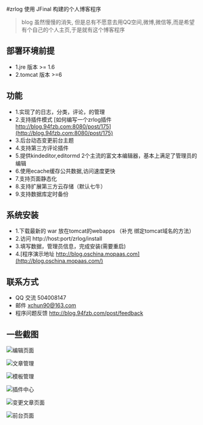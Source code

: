 #zrlog 使用 JFinal 构建的个人博客程序
> blog 虽然慢慢的消失, 但是总有不愿意去用QQ空间,微博,微信等,而是希望有个自己的个人主页,于是就有这个博客程序

## 部署环境前提
* 1.jre 版本 >= 1.6
* 2.tomcat 版本 >=6

## 功能
* 1.实现了的日志，分类，评论，的管理
* 2.支持插件模式 [如何编写一个zrlog插件 http://blog.94fzb.com:8080/post/175](http://blog.94fzb.com:8080/post/175) 
* 3.后台动态变更前台主题
* 4.支持第三方评论插件
* 5.提供kindeditor,editormd 2个主流的富文本编辑器，基本上满足了管理员的编辑
* 6.使用ecache缓存公共数据,访问速度更快
* 7.支持页面静态化
* 8.支持扩展第三方云存储（默认七牛）
* 9.支持数据库定时备份

## 系统安装
* 1.下载最新的 war 放在tomcat的webapps （补充 绑定tomcat域名的方法）
* 2.访问 http://host:port/zrlog/install
* 3.填写数据，管理员信息，完成安装(需要重启)
* 4.[程序演示地址 http://blog.oschina.mopaas.com](http://blog.oschina.mopaas.com/)

## 联系方式
* QQ 交流 504008147
* 邮件 xchun90@163.com
* 程序问题反馈  http://blog.94fzb.com/post/feedback

## 一些截图
![编辑页面](http://fz-blog.qiniudn.com/attached/image/20150328/20150328221806_648.jpg "编辑页面")

![文章管理](http://fz-blog.qiniudn.com/attached/image/20150328/20150328222511_459.jpg)

![模板管理](http://fz-blog.qiniudn.com/attached/image/20150328/20150328222526_340.jpg)

![插件中心](http://fz-blog.qiniudn.com/attached/image/20150328/20150328222541_30.jpg)

![变更文章页面](http://fz-blog.qiniudn.com/attached/image/20150328/20150328222557_275.jpg)

![前台页面](http://fz-blog.qiniudn.com/attached/image/20150328/20150328222609_521.jpg)